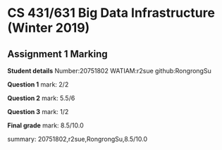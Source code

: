 # CS 431/631 Big Data Infrastructure (Winter 2019)
## Assignment 1 Marking

**Student details**
Number:20751802
WATIAM:r2sue
github:RongrongSu

**Question 1**
mark: 2/2

**Question 2**
mark: 5.5/6

**Question 3**
mark: 1/2

**Final grade**
mark: 8.5/10.0

summary: 20751802,r2sue,RongrongSu,8.5/10.0